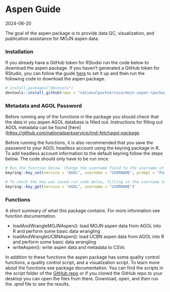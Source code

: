 Aspen Guide
================
2024-06-20

The goal of the aspen package is to provide data QC, visualization, and
publication assistance for MOJN aspen data.

### Installation

If you already have a GitHub token for RStudio run the code below to
download the aspen package. If you haven’t generated a GitHub token for
RStudio, you can follow the guide
[here](https://frbcesab.github.io/rsetup/chapters/github-token.html) to
set it up and then run the following code to download the aspen package.

``` r
# install.packages("devtools")
devtools::install_github(repo = "nationalparkservice/mojn-aspen-rpackage")
```

### Metadata and AGOL Password

Before running any of the functions in the package you should check that
the data in you aspen AGOL database is filled out. Instructions for
filling out AGOL metadata can be found
\[here\](<https://github.com/nationalparkservice/imd-fetchagol-package>.

Before running the functions, it is also recommended that you save the
password to your AGOL headless account using the keyring package in R.
To add headless account information to the default keyring follow the
steps below. The code should only have to be run once.

``` r
# Run the function below. Change the username field to the username of your headless account and input the password when prompted
keyring::key_set(service = "AGOL", username = "USERNAME", prompt = "Password for headless account: ")

# To check the key was saved run code below, filling in the username to your headless account
keyring::key_get(service = "AGOL", username = "USERNAME")
```

### Functions

A short summary of what this package contains. For more information see
function documentation.

- loadAndWrangleMOJNAspen(): load MOJN aspen data from AGOL into R and
  perform some basic data wrangling
- loadAndWrangleUCBNAspen(): load UCBN aspen data from AGOL into R and
  perform some basic data wrangling
- writeAspen(): write aspen data and metadata to CSVs

In addition to these functions the aspen package has some quality
control functions, a quality control script, and a visualization script.
To learn more about the functions see package documentation. You can
find the scripts in the script folder of the [GitHub
repo](https://github.com/nationalparkservice/mojn-aspen-rpackage) or if
you cloned the GitHub repo to your desktop you can open the files from
there. Download, open, and then run the .qmd file to see the results.
